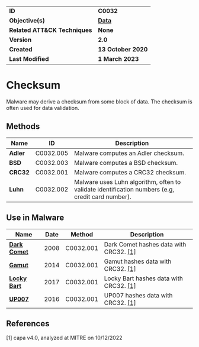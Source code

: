 <table>
<tr>
<td><b>ID</b></td>
<td><b>C0032</b></td>
</tr>
<tr>
<td><b>Objective(s)</b></td>
<td><b><a href="../data">Data</a></b></td>
</tr>
<tr>
<td><b>Related ATT&CK Techniques</b></td>
<td><b>None</b></td>
</tr>
<tr>
<td><b>Version</b></td>
<td><b>2.0</b></td>
</tr>
<tr>
<td><b>Created</b></td>
<td><b>13 October 2020</b></td>
</tr>
<tr>
<td><b>Last Modified</b></td>
<td><b>1 March 2023</b></td>
</tr>
</table>


# Checksum

Malware may derive a checksum from some block of data. The checksum is often used for data validation.


## Methods

|Name|ID|Description|
|---|---|---|
|**Adler**|C0032.005|Malware computes an Adler checksum.|
|**BSD**|C0032.003|Malware computes a BSD checksum.|
|**CRC32**|C0032.001|Malware computes a CRC32 checksum.|
|**Luhn**|C0032.002|Malware uses Luhn algorithm, often to validate identification numbers (e.g, credit card number).| 


## Use in Malware

|Name|Date|Method|Description|
|---|---|---|---|
|[**Dark Comet**](../xample-malware/dark-comet.md)|2008|C0032.001|Dark Comet hashes data with CRC32. [[1]](#1)|
|[**Gamut**](../xample-malware/gamut.md)|2014|C0032.001|Gamut hashes data with CRC32. [[1]](#1)|
|[**Locky Bart**](../xample-malware/locky-bart.md)|2017|C0032.001|Locky Bart hashes data with CRC32. [[1]](#1)|
|[**UP007**](../xample-malware/up007.md)|2016|C0032.001|UP007 hashes data with CRC32. [[1]](#1)|


## References

<a name="1">[1]</a> capa v4.0, analyzed at MITRE on 10/12/2022

